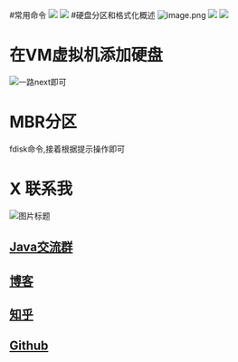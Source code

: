 #常用命令
![](http://upload-images.jianshu.io/upload_images/4685968-a968ff7dee7e21de.png?imageMogr2/auto-orient/strip%7CimageView2/2/w/1240)
![](http://upload-images.jianshu.io/upload_images/4685968-a0c0aa7d8e0ad1ad.png?imageMogr2/auto-orient/strip%7CimageView2/2/w/1240)
#硬盘分区和格式化概述
![image.png](http://upload-images.jianshu.io/upload_images/4685968-38f43c9d985365b0.png?imageMogr2/auto-orient/strip%7CimageView2/2/w/1240)
![](http://upload-images.jianshu.io/upload_images/4685968-bf2ae70eaaac3ff3.png?imageMogr2/auto-orient/strip%7CimageView2/2/w/1240)
![](http://upload-images.jianshu.io/upload_images/4685968-b71e2e5c065010c0.png?imageMogr2/auto-orient/strip%7CimageView2/2/w/1240)
# 在VM虚拟机添加硬盘
![一路next即可](http://upload-images.jianshu.io/upload_images/4685968-25c2e2066207ce55.png?imageMogr2/auto-orient/strip%7CimageView2/2/w/1240)
# MBR分区
fdisk命令,接着根据提示操作即可


# X 联系我
![](http://upload-images.jianshu.io/upload_images/4685968-6a8b28d2fd95e8b7?imageMogr2/auto-orient/strip%7CimageView2/2/w/1240 "图片标题") 
## [Java交流群](https://jq.qq.com/?_wv=1027&k=5UB4P1T)

## [博客](http://www.shishusheng.com)

## [知乎](http://www.zhihu.com/people/shi-shu-sheng-)

## [Github](https://github.com/Wasabi1234)


